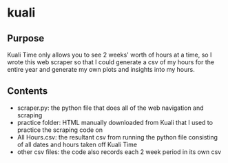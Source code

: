 # kuali

## Purpose
Kuali Time only allows you to see 2 weeks' worth of hours at a time, so I wrote this web scraper so that I could generate a csv of my hours for the entire year and generate my own plots and insights into my hours.

## Contents
- scraper.py: the python file that does all of the web navigation and scraping
- practice folder: HTML manually downloaded from Kuali that I used to practice the scraping code on
- All Hours.csv: the resultant csv from running the python file consisting of all dates and hours taken off Kuali Time
- other csv files: the code also records each 2 week period in its own csv
